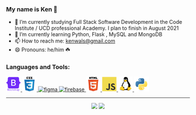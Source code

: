 ### My name is Ken 👋

- 🔭 I’m currently studying Full Stack Software Development in the Code Institute / UCD professional Academy. I plan to finish in August 2021
- 🌱 I’m currently learning Python, Flask , MySQL and MongoDB
- 📫 How to reach me: kenwals@gmail.com
- 😄 Pronouns: he/him ☘️


<h3 align="left">Languages and Tools:</h3>
<p align="left"> <a href="https://getbootstrap.com" target="_blank"> <img src="https://raw.githubusercontent.com/devicons/devicon/master/icons/bootstrap/bootstrap-plain-wordmark.svg" alt="bootstrap" width="40" height="40"/> </a> <a href="https://www.w3schools.com/css/" target="_blank"> <img src="https://raw.githubusercontent.com/devicons/devicon/master/icons/css3/css3-original-wordmark.svg" alt="css3" width="40" height="40"/> </a> <a href="https://www.figma.com/" target="_blank"> <img src="https://www.vectorlogo.zone/logos/figma/figma-icon.svg" alt="figma" width="40" height="40"/> </a> <a href="https://firebase.google.com/" target="_blank"> <img src="https://www.vectorlogo.zone/logos/firebase/firebase-icon.svg" alt="firebase" width="40" height="40"/> </a> <a href="https://www.w3.org/html/" target="_blank"> <img src="https://raw.githubusercontent.com/devicons/devicon/master/icons/html5/html5-original-wordmark.svg" alt="html5" width="40" height="40"/> </a> <a href="https://developer.mozilla.org/en-US/docs/Web/JavaScript" target="_blank"> <img src="https://raw.githubusercontent.com/devicons/devicon/master/icons/javascript/javascript-original.svg" alt="javascript" width="40" height="40"/> </a> <a href="https://www.linux.org/" target="_blank"> <img src="https://raw.githubusercontent.com/devicons/devicon/master/icons/linux/linux-original.svg" alt="linux" width="40" height="40"/> </a> <a href="https://www.python.org" target="_blank"> <img src="https://raw.githubusercontent.com/devicons/devicon/master/icons/python/python-original.svg" alt="python" width="40" height="40"/> </a> </p>

---

<p align="center">
    <img src="https://github-readme-stats.vercel.app/api?username=kenwals&show_icons=true&theme=dracula&hide_title=true" />
    <img src="https://github-readme-stats.vercel.app/api/top-langs/?username=kenwals&hide=shell,dockerfile&langs_count=8&layout=compact" />
  </p>
<!--
**kenwals/kenwals** is a ✨ _special_ ✨ repository because its `README.md` (this file) appears on your GitHub profile.

Here are some ideas to get you started:

- 🔭 I’m currently studying Full Stack Software Development in the Code Insitute / UCD proffessional Academy. I plan to finish in August 2021.
- 🌱 I’m currently learning Javascript and Python
- 👯 I’m looking to collaborate with a graphic or UX designer 
- 🤔 I’m looking for help with ...
- 💬 Ask me about 
- 📫 How to reach me: kenwals@gmail.com
- 😄 Pronouns: he/him
- ⚡ Fun fact: 

☘️
-->
